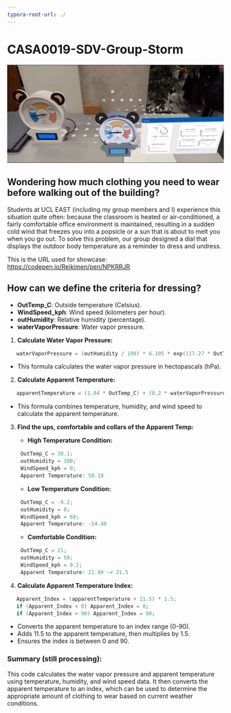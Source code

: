 ```yaml
---
typora-root-url: ./
---
```


# CASA0019-SDV-Group-Storm

![Gauge-AR-dashborad](/Image/Web-Showcase/Gauge-AR-dashborad.png)



## Wondering how much clothing you need to wear before walking out of the building?

Students at UCL EAST (including my group members and I) experience this situation quite often: because the classroom is heated or air-conditioned, a fairly comfortable office environment is maintained, resulting in a sudden cold wind that freezes you into a popsicle or a sun that is about to melt you when you go out. To solve this problem, our group designed a dial that displays the outdoor body temperature as a reminder to dress and undress.

This is the URL used for showcase: https://codepen.io/Reikimen/pen/NPKRRJR

## How can we define the criteria for dressing?

- **OutTemp_C**: Outside temperature (Celsius).
- **WindSpeed_kph**: Wind speed (kilometers per hour).
- **outHumidity**: Relative humidity (percentage).
- **waterVaporPressure**: Water vapor pressure.

1. **Calculate Water Vapor Pressure:**

```cpp
   waterVaporPressure = (outHumidity / 100) * 6.105 * exp((17.27 * OutTemp_C) / (237.7 + OutTemp_C));
```

- This formula calculates the water vapor pressure in hectopascals (hPa).

2. **Calculate Apparent Temperature:**

```cpp
   apparentTemperature = (1.04 * OutTemp_C) + (0.2 * waterVaporPressure) - (0.65 * WindSpeed_kph) - 2.7;
```

- This formula combines temperature, humidity, and wind speed to calculate the apparent temperature.

3. **Find the ups, comfortable and collars of the Apparent Temp:**

	- **High Temperature Condition:**

	```cpp
	 OutTemp_C = 38.1;
	 outHumidity = 100;
	 WindSpeed_kph = 0;
	 Apparent Temperature: 50.19
	```

	- **Low Temperature Condition:**

	```cpp
	 OutTemp_C = -9.2;
	 outHumidity = 0;
	 WindSpeed_kph = 60;
	 Apparent Temperature: -54.48
	```

	- **Comfortable Condition:**

	```cpp
	 OutTemp_C = 21;
	 outHumidity = 50;
	 WindSpeed_kph = 0.2;
	 Apparent Temperature: 21.49 -> 21.5
	```

2. **Calculate Apparent Temperature Index:**

```cpp
   Apparent_Index = (apparentTemperature + 11.5) * 1.5;
   if (Apparent_Index < 0) Apparent_Index = 0;
   if (Apparent_Index > 90) Apparent_Index = 90;
```

- Converts the apparent temperature to an index range (0-90).
- Adds 11.5 to the apparent temperature, then multiplies by 1.5.
- Ensures the index is between 0 and 90.

### **Summary (still processing):**

This code calculates the water vapor pressure and apparent temperature using temperature, humidity, and wind speed data. It then converts the apparent temperature to an index, which can be used to determine the appropriate amount of clothing to wear based on current weather conditions.



